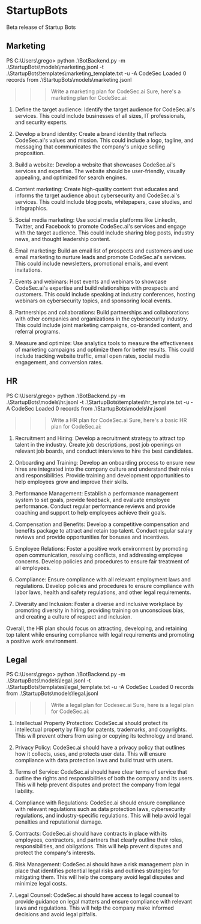 # StartupBots
Beta release of Startup Bots

## Marketing

PS C:\Users\grego> python .\BotBackend.py -m .\StartupBots\models\marketing.jsonl -t .\StartupBots\templates\marketing_template.txt -u  -A CodeSec
Loaded 0 records from .\StartupBots\models\marketing.jsonl
>>> Write a marketing plan for CodeSec.ai
Sure, here's a marketing plan for CodeSec.ai:

1. Define the target audience: Identify the target audience for CodeSec.ai's services. This could include businesses of all sizes, IT professionals, and security experts.

2. Develop a brand identity: Create a brand identity that reflects CodeSec.ai's values and mission. This could include a logo, tagline, and messaging that communicates the company's unique selling proposition.

3. Build a website: Develop a website that showcases CodeSec.ai's services and expertise. The website should be user-friendly, visually appealing, and optimized for search engines.

4. Content marketing: Create high-quality content that educates and informs the target audience about cybersecurity and CodeSec.ai's services. This could include blog posts, whitepapers, case studies, and infographics.

5. Social media marketing: Use social media platforms like LinkedIn, Twitter, and Facebook to promote CodeSec.ai's services and engage with the target audience. This could include sharing blog posts, industry news, and thought leadership content.

6. Email marketing: Build an email list of prospects and customers and use email marketing to nurture leads and promote CodeSec.ai's services. This could include newsletters, promotional emails, and event invitations.

7. Events and webinars: Host events and webinars to showcase CodeSec.ai's expertise and build relationships with prospects and customers. This could include speaking at industry conferences, hosting webinars on cybersecurity topics, and sponsoring local events.

8. Partnerships and collaborations: Build partnerships and collaborations with other companies and organizations in the cybersecurity industry. This could include joint marketing campaigns, co-branded content, and referral programs.

9. Measure and optimize: Use analytics tools to measure the effectiveness of marketing campaigns and optimize them for better results. This could include tracking website traffic, email open rates, social media engagement, and conversion rates.

## HR

PS C:\Users\grego> python .\BotBackend.py -m .\StartupBots\models\hr.jsonl -t .\StartupBots\templates\hr_template.txt -u  -A CodeSec
Loaded 0 records from .\StartupBots\models\hr.jsonl
>>> Write a HR plan for CodeSec.ai
Sure, here's a basic HR plan for CodeSec.ai:

1. Recruitment and Hiring: Develop a recruitment strategy to attract top talent in the industry. Create job descriptions, post job openings on relevant job boards, and conduct interviews to hire the best candidates.

2. Onboarding and Training: Develop an onboarding process to ensure new hires are integrated into the company culture and understand their roles and responsibilities. Provide training and development opportunities to help employees grow and improve their skills.

3. Performance Management: Establish a performance management system to set goals, provide feedback, and evaluate employee performance. Conduct regular performance reviews and provide coaching and support to help employees achieve their goals.

4. Compensation and Benefits: Develop a competitive compensation and benefits package to attract and retain top talent. Conduct regular salary reviews and provide opportunities for bonuses and incentives.

5. Employee Relations: Foster a positive work environment by promoting open communication, resolving conflicts, and addressing employee concerns. Develop policies and procedures to ensure fair treatment of all employees.

6. Compliance: Ensure compliance with all relevant employment laws and regulations. Develop policies and procedures to ensure compliance with labor laws, health and safety regulations, and other legal requirements.

7. Diversity and Inclusion: Foster a diverse and inclusive workplace by promoting diversity in hiring, providing training on unconscious bias, and creating a culture of respect and inclusion.

Overall, the HR plan should focus on attracting, developing, and retaining top talent while ensuring compliance with legal requirements and promoting a positive work environment.

## Legal

PS C:\Users\grego> python .\BotBackend.py -m .\StartupBots\models\legal.jsonl -t .\StartupBots\templates\legal_template.txt -u  -A CodeSec
Loaded 0 records from .\StartupBots\models\legal.jsonl
>>> Write a legal plan for Codesec.ai
Sure, here is a legal plan for CodeSec.ai:

1. Intellectual Property Protection: CodeSec.ai should protect its intellectual property by filing for patents, trademarks, and copyrights. This will prevent others from using or copying its technology and brand.

2. Privacy Policy: CodeSec.ai should have a privacy policy that outlines how it collects, uses, and protects user data. This will ensure compliance with data protection laws and build trust with users.

3. Terms of Service: CodeSec.ai should have clear terms of service that outline the rights and responsibilities of both the company and its users. This will help prevent disputes and protect the company from legal liability.

4. Compliance with Regulations: CodeSec.ai should ensure compliance with relevant regulations such as data protection laws, cybersecurity regulations, and industry-specific regulations. This will help avoid legal penalties and reputational damage.

5. Contracts: CodeSec.ai should have contracts in place with its employees, contractors, and partners that clearly outline their roles, responsibilities, and obligations. This will help prevent disputes and protect the company's interests.

6. Risk Management: CodeSec.ai should have a risk management plan in place that identifies potential legal risks and outlines strategies for mitigating them. This will help the company avoid legal disputes and minimize legal costs.

7. Legal Counsel: CodeSec.ai should have access to legal counsel to provide guidance on legal matters and ensure compliance with relevant laws and regulations. This will help the company make informed decisions and avoid legal pitfalls.
>>>

